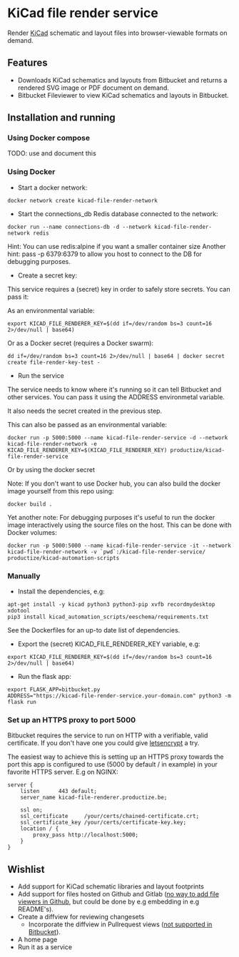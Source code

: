 KiCad file render service
=========================

Render [KiCad] schematic and layout files into browser-viewable formats on
demand.

Features
--------

- Downloads KiCad schematics and layouts from Bitbucket and returns a rendered
  SVG image or PDF document on demand.
- Bitbucket Fileviewer to view KiCad schematics and layouts in Bitbucket.

Installation and running
------------------------

### Using Docker compose

TODO: use and document this

### Using Docker

- Start a docker network:

```
docker network create kicad-file-render-network
```

- Start the connections_db Redis database connected to the network:

```
docker run --name connections-db -d --network kicad-file-render-network redis
```

Hint: You can use redis:alpine if you want a smaller container size
Another hint: pass -p 6379:6379 to allow you host to connect to the DB for
debugging purposes.

- Create a secret key:

This service requires a (secret) key in order to safely store secrets. You can
pass it:

As an environmental variable:

```
export KICAD_FILE_RENDERER_KEY=$(dd if=/dev/random bs=3 count=16 2>/dev/null | base64)

```

Or as a Docker secret (requires a Docker swarm): 

```
dd if=/dev/random bs=3 count=16 2>/dev/null | base64 | docker secret create file-render-key-test -
```

- Run the service

The service needs to know where it's running so it can tell Bitbucket and other
services. You can pass it using the ADDRESS environmetal variable.

It also needs the secret created in the previous step.

This can also be passed as an environmental variable:

```
docker run -p 5000:5000 --name kicad-file-render-service -d --network kicad-file-render-network -e KICAD_FILE_RENDERER_KEY=$(KICAD_FILE_RENDERER_KEY) productize/kicad-file-render-service
```

Or by using the docker secret

Note: If you don't want to use Docker hub, you can also build the docker image
yourself from this repo using:

```
docker build .
```

Yet another note: For debugging purposes it's useful to run the docker image
interactively using the source files on the host. This can be done with Docker
volumes:

```
docker run -p 5000:5000 --name kicad-file-render-service -it --network kicad-file-render-network -v `pwd`:/kicad-file-render-service/ productize/kicad-automation-scripts

```

### Manually

- Install the dependencies, e.g:

```
apt-get install -y kicad python3 python3-pip xvfb recordmydesktop xdotool
pip3 install kicad_automation_scripts/eeschema/requirements.txt
```

See the Dockerfiles for an up-to date list of dependencies.

- Export the (secret) KICAD_FILE_RENDERER_KEY variable, e.g:

```
export KICAD_FILE_RENDERER_KEY=$(dd if=/dev/random bs=3 count=16 2>/dev/null | base64)

```

- Run the flask app:
```
export FLASK_APP=bitbucket.py
ADDRESS="https://kicad-file-render-service.your-domain.com" python3 -m flask run
```

### Set up an HTTPS proxy to port 5000

Bitbucket requires the service to run on HTTP with a verifiable, valid
certificate. If you don't have one you could give [letsencrypt] a try.

The easiest way to achieve this is setting up an HTTPS proxy towards the port
this app is configured to use (5000 by default / in example) in your favorite
HTTPS server. E.g on NGINX:

```
server {
    listen      443 default;
    server_name kicad-file-renderer.productize.be;

    ssl on;
    ssl_certificate     /your/certs/chained-certificate.crt;
    ssl_certificate_key /your/certs/certificate-key.key;
    location / {
        proxy_pass http://localhost:5000;
    }
}

```

Wishlist
--------

- Add support for KiCad schematic libraries and layout footprints
- Add support for files hosted on Github and Gitlab ([no way to add file
  viewers in Github][github-1005], but could be done by e.g embedding in
  e.g README's).
- Create a diffview for reviewing changesets
	- Incorporate the diffview in Pullrequest views
	  ([not supported in Bitbucket][bitbucket-issue-13269]).
- A home page
- Run it as a service

[KiCad]: http://kicad.org/
[github-1005]: https://github.com/isaacs/github/issues/1005
[bitbucket-issue-13269]: https://bitbucket.org/site/master/issues/13269/add-an-extension-point-for-the-pull
[letsencrypt]: https://letsencrypt.org/
